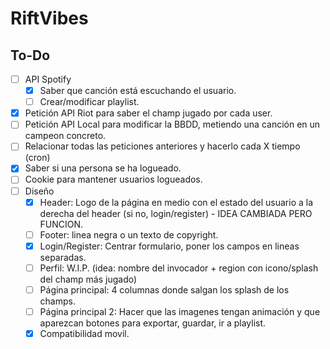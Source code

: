 # RiftVibes

## To-Do

- [ ] API Spotify
    - [X] Saber que canción está escuchando el usuario.
    - [ ] Crear/modificar playlist.
- [X] Petición API Riot para saber el champ jugado por cada user.
- [ ] Petición API Local para modificar la BBDD, metiendo una canción en un campeon concreto.
- [ ] Relacionar todas las peticiones anteriores y hacerlo cada X tiempo (cron)
- [X] Saber si una persona se ha logueado.
- [ ] Cookie para mantener usuarios logueados.
- [ ] Diseño
    - [X] Header: Logo de la página en medio con el estado del usuario a la derecha del header (si no, login/register) - IDEA CAMBIADA PERO FUNCION.
    - [ ] Footer: linea negra o un texto de copyright.
    - [X] Login/Register: Centrar formulario, poner los campos en lineas separadas.
    - [ ] Perfil: W.I.P. (idea: nombre del invocador + region con icono/splash del champ más jugado)
    - [ ] Página principal: 4 columnas donde salgan los splash de los champs.
    - [ ] Página principal 2: Hacer que las imagenes tengan animación y que aparezcan botones para exportar, guardar, ir a playlist.
    - [X] Compatibilidad movil.
